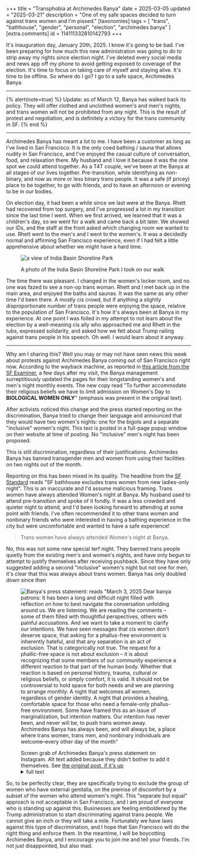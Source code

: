 +++
title = "Transphobia at Archimedes Banya"
date = 2025-03-05
updated = "2025-03-21"
description = "One of my safe spaces decided to turn against trans women and I'm pissed."
[taxonomies]
tags = [
    "trans",
    "bathhouse",
    "gender",
    "personal",
    "election",
    "archimedes banya"
  ]
[extra.comments]
id = 114111332810142793
+++

It's inauguration day, January 20th, 2025. I know it's going to be bad. I've been preparing for how much this new administration was going to do to strip away my rights since election night. I've deleted every social media and news app off my phone to avoid getting exposed to coverage of the election. It's time to focus on taking care of myself and staying alive. It's time to be offline. So where do I go? I go to a safe space, Archimedes Banya.

---

{% alert(note=true) %}
Update: as of March 12, Banya has walked back its policy. They will offer clothed and unclothed women's and men's nights, and trans women will not be prohibited from any night. This is the result of protest and negotiation, and is definitely a victory for the trans community in SF.
{% end %}

---

Archimedes Banya has meant a lot to me. I have been a customer as long as I've lived in San Francisco. It is the only coed bathing / sauna that allows nudity in San Francisco, and I've enjoyed the casual culture of conversation, food, and relaxation there. My husband and I love it because it was the one spot we could attend together. As a T4T couple, we've been at the Banya at all stages of our lives together. Pre-transition, while identifying as non-binary, and now as more or less binary trans people. It was a safe (if pricey) place to be together, to go with friends, and to have an afternoon or evening to be in our bodies.

On election day, it had been a while since we last were at the Banya. Rhett had recovered from top surgery, and I've progressed a lot in my transition since the last time I went. When we first arrived, we learned that it was a children's day, so we went for a walk and came back a bit later. We showed our IDs, and the staff at the front asked which changing room we wanted to use. Rhett went to the men's and I went to the women's. It was a decidedly normal and affirming San Francisco experience, even if I had felt a little apprehensive about whether we might have a hard time.

<figure>

![a view of India Basin Shoreline Park](park-walk.png)

<figcaption>A photo of the India Basin Shoreline Park I took on our walk</figcaption>
</figure>


The time there was pleasant. I changed in the women's locker room, and no one was fazed to see a non-op trans woman. Rhett and I met back up in the main area, and enjoyed the baths and saunas. It was the same as any other time I'd been there. A mostly cis crowd, but if anything a slightly disproportionate number of trans people were enjoying the space, relative to the population of San Francisco. It's how it's always been at Banya in my experience. At one point I was foiled in my attempt to not learn about the election by a well-meaning cis ally who approached me and Rhett in the tubs, expressed solidarity, and asked how we felt about Trump railing against trans people in his speech. Oh well. I would learn about it anyway.

---

Why am I sharing this? Well you may or may not have seen news this week about protests against Archimedes Banya coming out of San Francisco right now. According to the wayback machine, as reported in [this article from the SF Examiner](https://www.sfexaminer.com/news/the-city/archimedes-banya-spa-backlash-follows-gender-policy-changes/article_feda005e-f95a-11ef-8f1d-6be1172c14a6.html), a few days after my visit, the Banya management surreptitiously updated the pages for their longstanding women's and men's night monthly events. The new copy read "To further accommodate their religious beliefs we have to limit admission on Women's Day to **BIOLOGICAL WOMEN ONLY**" (emphasis was present in the original text).

After activists noticed this change and the press started reporting on the discrimination, Banya tried to change their language and announced that they would have two women's nights: one for the bigots and a separate "inclusive" women's night. This text is posted in a full-page popup window on their website at time of posting. No "inclusive" men's night has been proposed.

This is still discrimination, regardless of their justifications. Archimedes Banya has banned transgender men and women from using their facilities on two nights out of the month.

Reporting on this has been mixed in its quality. The headline from the [SF Standard](https://sfstandard.com/2025/03/04/archimedes-banya-ladies-only-night-trans-women-excluded/) reads "SF bathhouse excludes trans women from new ladies-only night". This is an inaccurate and I'd assume malicious framing. Trans women have always attended Women's night at Banya. My husband used to attend pre-transition and spoke of it fondly. It was a less crowded and quieter night to attend, and I'd been looking forward to attending at some point with friends. I've often recommended it to other trans women and nonbinary friends who were interested in having a bathing experience in the city but were uncomfortable and wanted to have a safe experience!

> Trans women have always attended Women's night at Banya.

No, this was not some new special terf night. They banned trans people quietly from the existing men's and women's nights, and have only begun to attempt to justify themselves after receiving pushback. Since they have only suggested adding a second "inclusive" women's night but not one for men, it's clear that this was always about trans women. Banya has only doubled down since then

<figure>

![Banya's press statement: reads "March 3, 2025 Dear banya patrons: It has been a long and difficult night filled with reflection on how to best navigate the conversation unfolding around us. We are listening. We are reading the comments – some of them filled with thoughtful perspectives, others with painful accusations. And we want to take a moment to clarify our intentions. We have seen messages that cis women don't deserve space, that asking for a phallus-free environment is inherently hateful, and that any separation is an act of exclusion. That is categorically not true. The request for a phallic-free space is not about exclusion – it is about recognizing that some members of our community experience a different reaction to that part of the human body. Whether that reaction is based on personal history, trauma, cultural or religious beliefs, or simply comfort, it is valid. It should not be controversial to hold space for both needs and we are planning to arrange monthly: A night that welcomes all women, regardless of gender identity. A night that provides a healing, comfortable space for those who need a female-only phallus-free environment. Some have framed this as an issue of marginalization, but intention matters. Our intention has never been, and never will be, to push trans women away. Archimedes Banya has always been, and will always be, a place where trans women, trans men, and nonbinary individuals are welcome–every other day of the month"](banya-press-statement.png)

<figcaption>Screen grab of Archimedes Banya's press statement on Instagram. Alt text added because they didn't bother to add it themselves. See <a href="https://www.instagram.com/p/DGzCwAXS4tx/">the original post, if it's up</a>
</figcaption>
<details>
    <summary>full text</summary>
    March 3, 2025 Dear banya patrons: It has been a long and difficult night filled with reflection on how to best navigate the conversation unfolding around us. We are listening. We are reading the comments – some of them filled with thoughtful perspectives, others with painful accusations. And we want to take a moment to clarify our intentions. We have seen messages that cis women don't deserve space, that asking for a phallus-free environment is inherently hateful, and that any separation is an act of exclusion. That is categorically not true. The request for a phallic-free space is not about exclusion – it is about recognizing that some members of our community experience a different reaction to that part of the human body. Whether that reaction is based on personal history, trauma, cultural or religious beliefs, or simply comfort, it is valid. It should not be controversial to hold space for both needs and we are planning to arrange monthly: A night that welcomes all women, regardless of gender identity. A night that provides a healing, comfortable space for those who need a female-only phallus-free environment. Some have framed this as an issue of marginalization, but intention matters. Our intention has never been, and never will be, to push trans women away. Archimedes Banya has always been, and will always be, a place where trans women, trans men, and nonbinary individuals are welcome–every other day of the month
</details>
</figure>

So, to be perfectly clear, they are specifically trying to exclude the group of women who have external genitalia, on the premise of discomfort by a subset of the women who attend women's night. This "separate but equal" approach is not acceptable in San Francisco, and I am proud of everyone who is standing up against this. Businesses are feeling emboldened by the Trump administration to start discriminating against trans people. We cannot give an inch or they will take a mile. Fortunately we have laws against this type of discrimination, and I hope that San Francisco will do the right thing and enforce them. In the meantime, I will be boycotting Archimedes Banya, and I encourage you to join me and tell your friends. I'm not just disappointed, but also mad.
